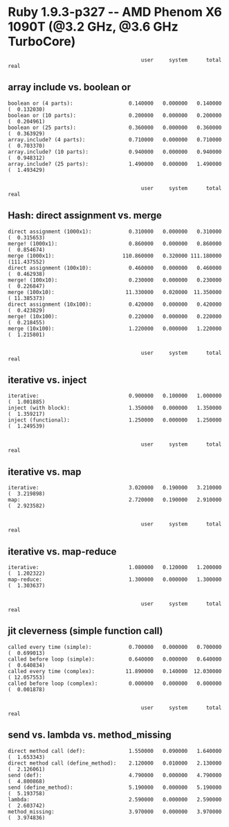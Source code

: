 Ruby 1.9.3-p327 -- AMD Phenom X6 1090T (@3.2 GHz, @3.6 GHz TurboCore)
=====================================================================


                                               user     system      total        real
array include vs. boolean or
----------------------------

    boolean or (4 parts):                  0.140000   0.000000   0.140000 (  0.132030)
    boolean or (10 parts):                 0.200000   0.000000   0.200000 (  0.204961)
    boolean or (25 parts):                 0.360000   0.000000   0.360000 (  0.363929)
    array.include? (4 parts):              0.710000   0.000000   0.710000 (  0.703370)
    array.include? (10 parts):             0.940000   0.000000   0.940000 (  0.948312)
    array.include? (25 parts):             1.490000   0.000000   1.490000 (  1.493429)


                                               user     system      total        real
Hash: direct assignment vs. merge
---------------------------------

    direct assignment (1000x1):            0.310000   0.000000   0.310000 (  0.315653)
    merge! (1000x1):                       0.860000   0.000000   0.860000 (  0.854674)
    merge (1000x1):                      110.860000   0.320000 111.180000 (111.437552)
    direct assignment (100x10):            0.460000   0.000000   0.460000 (  0.462938)
    merge! (100x10):                       0.230000   0.000000   0.230000 (  0.226847)
    merge (100x10):                       11.330000   0.020000  11.350000 ( 11.385373)
    direct assignment (10x100):            0.420000   0.000000   0.420000 (  0.423829)
    merge! (10x100):                       0.220000   0.000000   0.220000 (  0.218455)
    merge (10x100):                        1.220000   0.000000   1.220000 (  1.215801)


                                               user     system      total        real
iterative vs. inject
--------------------

    iterative:                             0.900000   0.100000   1.000000 (  1.001885)
    inject (with block):                   1.350000   0.000000   1.350000 (  1.359217)
    inject (functional):                   1.250000   0.000000   1.250000 (  1.249539)


                                               user     system      total        real
iterative vs. map
-----------------

    iterative:                             3.020000   0.190000   3.210000 (  3.219898)
    map:                                   2.720000   0.190000   2.910000 (  2.923582)


                                               user     system      total        real
iterative vs. map-reduce
------------------------

    iterative:                             1.080000   0.120000   1.200000 (  1.202322)
    map-reduce:                            1.300000   0.000000   1.300000 (  1.303637)


                                               user     system      total        real
jit cleverness (simple function call)
-------------------------------------

    called every time (simple):            0.700000   0.000000   0.700000 (  0.699013)
    called before loop (simple):           0.640000   0.000000   0.640000 (  0.640834)
    called every time (complex):          11.890000   0.140000  12.030000 ( 12.057553)
    called before loop (complex):          0.000000   0.000000   0.000000 (  0.001878)


                                               user     system      total        real
send vs. lambda vs. method_missing
----------------------------------

    direct method call (def):              1.550000   0.090000   1.640000 (  1.653343)
    direct method call (define_method):    2.120000   0.010000   2.130000 (  2.126061)
    send (def):                            4.790000   0.000000   4.790000 (  4.800868)
    send (define_method):                  5.190000   0.000000   5.190000 (  5.193758)
    lambda:                                2.590000   0.000000   2.590000 (  2.603742)
    method_missing:                        3.970000   0.000000   3.970000 (  3.974836)
